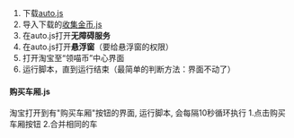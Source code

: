 1. 下载<a href="https://github.com/wkmyws/Taobao_618_coin/blob/master/autojs.apk">auto.js</a>
2. 导入下载的<a href="https://github.com/wkmyws/Taobao_618_coin/blob/master/%E6%B7%98%E5%AE%9D618.js">收集金币.js</a>
3. 在auto.js打开**无障碍服务**
4. 在auto.js打开**悬浮窗**（要给悬浮窗的权限）
5. 打开淘宝至“领喵币”中心界面
6. 运行脚本，直到运行结束（最简单的判断方法：界面不动了）

#### 购买车厢.js
淘宝打开到有"购买车厢"按钮的界面,
运行脚本,
会每隔10秒循环执行
1.点击购买车厢按钮
2.合并相同的车

